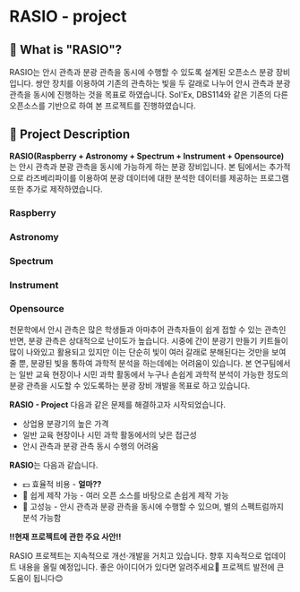 # RASIO - project 
## 🤔 What is "RASIO"?
RASIO는 안시 관측과 분광 관측을 동시에 수행할 수 있도록 설계된 오픈소스 분광 장비입니다. 쌍안 장치를 이용하여 기존의 관측하는 빛을 두 갈래로 나누어 안시 관측과 분광 관측을 동시에 진행하는 것을 목표로 하였습니다. Sol'Ex, DBS114와 같은 기존의 다른 오픈소스를 기반으로 하여 본 프로젝트를 진행하였습니다.

## 👀 Project Description
**RASIO(Raspberry + Astronomy + Spectrum + Instrument + Opensource)** 는 안시 관측과 분광 관측을 동시에 가능하게 하는 분광 장비입니다. 본 팀에서는 추가적으로 라즈베리파이를 이용하여 분광 데이터에 대한 분석한 데이터를 제공하는 프로그램 또한 추가로 제작하였습니다. 

### Raspberry

### Astronomy

### Spectrum

### Instrument

### Opensource

천문학에서 안시 관측은 많은 학생들과 아마추어 관측자들이 쉽게 접할 수 있는 관측인 반면, 분광 관측은 상대적으로 난이도가 높습니다. 시중에 간이 분광기 만들기 키트들이 많이 나와있고 활용되고 있지만 이는 단순히 빛이 여러 갈래로 분해된다는 것만을 보여줄 뿐, 분광된 빛을 통하여 과학적 분석을 하는데에는 어려움이 있습니다. 본 연구팀에서는 일반 교육 현장이나 시민 과학 활동에서 누구나 손쉽게 과학적 분석이 가능한 정도의 분광 관측을 시도할 수 있도록하는 분광 장비 개발을 목표로 하고 있습니다.

**RASIO - Project** 다음과 같은 문제를 해결하고자 시작되었습니다.

- 상업용 분광기의 높은 가격
- 일반 교육 현장이나 시민 과학 활동에서의 낮은 접근성
- 안시 관측과 분광 관측 동시 수행의 어려움

**RASIO**는 다음과 같습니다.

- 💵 효율적 비용 - **얼마??**
- 🔨 쉽게 제작 가능 - 여러 오픈 소스를 바탕으로 손쉽게 제작 가능
- 🦾 고성능 - 안시 관측과 분광 관측을 동시에 수행할 수 있으며, 별의 스펙트럼까지 분석 가능함

**‼️현재 프로젝트에 관한 주요 사안‼️**

RASIO 프로젝트는 지속적으로 개선·개발을 거치고 있습니다. 향후 지속적으로 업데이트 내용을 올릴 예정입니다. 좋은 아이디어가 있다면 알려주세요👀 프로젝트 발전에 큰 도움이 됩니다😊
